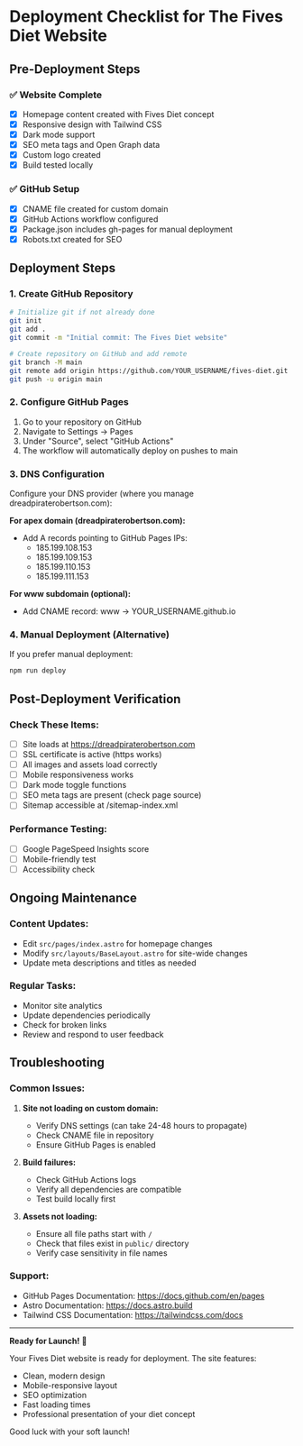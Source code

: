 # Deployment Checklist for The Fives Diet Website

## Pre-Deployment Steps

### ✅ Website Complete
- [x] Homepage content created with Fives Diet concept
- [x] Responsive design with Tailwind CSS
- [x] Dark mode support
- [x] SEO meta tags and Open Graph data
- [x] Custom logo created
- [x] Build tested locally

### ✅ GitHub Setup
- [x] CNAME file created for custom domain
- [x] GitHub Actions workflow configured
- [x] Package.json includes gh-pages for manual deployment
- [x] Robots.txt created for SEO

## Deployment Steps

### 1. Create GitHub Repository
```bash
# Initialize git if not already done
git init
git add .
git commit -m "Initial commit: The Fives Diet website"

# Create repository on GitHub and add remote
git branch -M main
git remote add origin https://github.com/YOUR_USERNAME/fives-diet.git
git push -u origin main
```

### 2. Configure GitHub Pages
1. Go to your repository on GitHub
2. Navigate to Settings → Pages
3. Under "Source", select "GitHub Actions"
4. The workflow will automatically deploy on pushes to main

### 3. DNS Configuration
Configure your DNS provider (where you manage dreadpiraterobertson.com):

**For apex domain (dreadpiraterobertson.com):**
- Add A records pointing to GitHub Pages IPs:
  - 185.199.108.153
  - 185.199.109.153
  - 185.199.110.153
  - 185.199.111.153

**For www subdomain (optional):**
- Add CNAME record: www → YOUR_USERNAME.github.io

### 4. Manual Deployment (Alternative)
If you prefer manual deployment:
```bash
npm run deploy
```

## Post-Deployment Verification

### Check These Items:
- [ ] Site loads at https://dreadpiraterobertson.com
- [ ] SSL certificate is active (https works)
- [ ] All images and assets load correctly
- [ ] Mobile responsiveness works
- [ ] Dark mode toggle functions
- [ ] SEO meta tags are present (check page source)
- [ ] Sitemap accessible at /sitemap-index.xml

### Performance Testing:
- [ ] Google PageSpeed Insights score
- [ ] Mobile-friendly test
- [ ] Accessibility check

## Ongoing Maintenance

### Content Updates:
- Edit `src/pages/index.astro` for homepage changes
- Modify `src/layouts/BaseLayout.astro` for site-wide changes
- Update meta descriptions and titles as needed

### Regular Tasks:
- Monitor site analytics
- Update dependencies periodically
- Check for broken links
- Review and respond to user feedback

## Troubleshooting

### Common Issues:
1. **Site not loading on custom domain:**
   - Verify DNS settings (can take 24-48 hours to propagate)
   - Check CNAME file in repository
   - Ensure GitHub Pages is enabled

2. **Build failures:**
   - Check GitHub Actions logs
   - Verify all dependencies are compatible
   - Test build locally first

3. **Assets not loading:**
   - Ensure all file paths start with `/`
   - Check that files exist in `public/` directory
   - Verify case sensitivity in file names

### Support:
- GitHub Pages Documentation: https://docs.github.com/en/pages
- Astro Documentation: https://docs.astro.build
- Tailwind CSS Documentation: https://tailwindcss.com/docs

---

**Ready for Launch!** 🚀

Your Fives Diet website is ready for deployment. The site features:
- Clean, modern design
- Mobile-responsive layout
- SEO optimization
- Fast loading times
- Professional presentation of your diet concept

Good luck with your soft launch!
